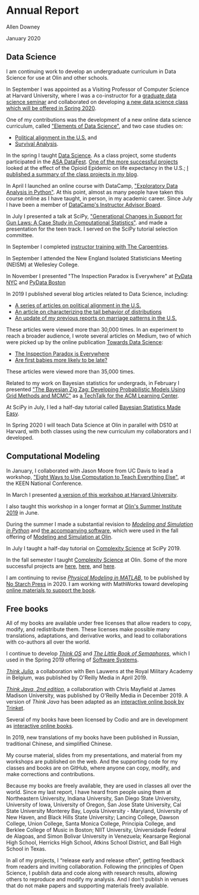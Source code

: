 
# Annual Report

Allen Downey

January 2020


## Data Science

I am continuing work to develop an undergraduate curriculum in Data Science for use at Olin and other schools.

In September I was appointed as a Visiting Professor of Computer Science at Harvard University, 
where I was a co-instructor for a [graduate data science seminar](http://stat250.org/2019/) and 
collaborated on developing
[a new data science class which will be offered in Spring 2020](http://datascience10.org/2020/).

One of my contributions was the development of a new online data science curriculum,
called ["Elements of Data Science"](https://allendowney.github.io/ElementsOfDataScience/),
and two case studies on:

* [Political alignment in the U.S.](https://github.com/AllenDowney/PoliticalAlignmentCaseStudy) and
* [Survival Analysis](https://github.com/AllenDowney/SurvivalAnalysisPython).

In the spring I taught [Data Science](https://sites.google.com/site/olinds19/).
As a class project, some students participated in the [ASA DataFest](https://ww2.amstat.org/education/datafest/).
[One of the more successful projects](https://github.com/ASHSWAN1999/DataScienceProject2/blob/master/report2.md)
looked at the effect of the Opioid Epidemic on life expectancy in the U.S.;
[I published a summary of the class projects in my blog](https://www.allendowney.com/blog/2019/03/20/happiness-mental-health-drugs-politics-and-language/).

In April I launched an online course with DataCamp,
["Exploratory Data Analysis in Python"](https://www.datacamp.com/instructors/allen-downey).
At this point, almost as many people have taken this course online as I have taught, in person, in my academic career.
Since July I have been a member of 
[DataCamp's Instructor Advisor Board](https://www.datacamp.com/community/blog/instructor-advisory-board-member-announcement).

In July I presented a talk at SciPy, ["Generational Changes in Support for Gun Laws: A Case Study in Computational Statistics"](https://www.youtube.com/watch?v=iI7lEMXHypw).
and made a presentation for the teen track.
I served on the SciPy tutorial selection committee.

In September I completed [instructor training with The Carpentries](https://carpentries.github.io/instructor-training/21-carpentries/index.html).

In September I attended the New England Isolated Statisticians Meeting (NEISM) at Wellesley College.

In November I presented "The Inspection Paradox is Everywhere" at 
[PyData NYC](https://pydata.org/nyc2019/speaker/profile/107/allen-downey/) and 
[PyData Boston](https://www.meetup.com/PyData-Boston-Cambridge/events/266108920/)

In 2019 I published several blog articles related to Data Science, including:

* [A series of articles on political alignment in the U.S.](https://www.allendowney.com/blog/2019/08/06/left-right-part-4/)
* [An article on characterizing the tail behavior of distributions](https://www.allendowney.com/blog/2019/08/13/watch-your-tail/)
* [An update of my previous reports on marriage patterns in the U.S.](https://www.allendowney.com/blog/2019/02/21/are-men-getting-married-later-or-never-both/) 

These articles were viewed more than 30,000 times.
In an experiment to reach a broader audience, I wrote several articles on Medium, 
two of which were picked up by the online publication [Towards Data Science](https://towardsdatascience.com):

* [The Inspection Paradox is Everywhere](https://towardsdatascience.com/the-inspection-paradox-is-everywhere-2ef1c2e9d709?source=friends_link&sk=a38a2925e44f481d27e5b2452128716a)
* [Are first babies more likely to be late?](https://towardsdatascience.com/are-first-babies-more-likely-to-be-late-1b099b5796b6?source=friends_link&sk=6041310cba17727a1312b40488300b31)

These articles were viewed more than 35,000 times.

Related to my work on Bayesian statistics for undergrads, in February I presented 
["The Bayesian Zig Zag: Developing Probabilistic Models Using Grid Methods and MCMC"](https://www.youtube.com/watch?v=LuiJ-0ROvGA) as 
[a TechTalk for the ACM Learning Center](https://on.acm.org/t/the-bayesian-zig-zag-developing-probabilistic-models-using-grid-methods-and-mcmc/853).

At SciPy in July, I led a half-day tutorial called 
[Bayesian Statistics Made Easy](https://www.youtube.com/watch?v=-X0BiV9n_fQ).

In Spring 2020 I will teach Data Science at Olin in parallel with DS10 at Harvard, with both classes using
the new curriculum my collaborators and I developed.


## Computational Modeling

In January, I collaborated with Jason Moore from UC Davis to lead a workshop, ["Eight Ways to Use Computation to Teach Everything Else"](https://engineeringunleashed.com/Events/NationalConference.aspx?EventGuid=c4a40a01-ae26-4f3a-99ef-2ec4039244f9#workshops), at the KEEN National Conference.

In March I presented [a version of this workshop at Harvard University](https://linc.seas.harvard.edu/event/faculty-workshop-0).

I also taught this workshop in a longer format at 
[Olin's Summer Institute 2019](http://www.olin.edu/collaborate/collaboratory/summer-institute/) in June.

During the summer I made a substantial revision to 
[*Modeling and Simulation in Python*](https://greenteapress.com/wp/modsimpy/) and 
[the accompanying software](https://github.com/AllenDowney/ModSimPy), which were used in the fall offering of 
[Modeling and Simulation at Olin](https://canvas.instructure.com/courses/1675202/). 

In July I taught a half-day tutorial on
[Complexity Science](https://www.youtube.com/watch?v=ccA6ghSW1Iw) at SciPy 2019.

In the fall semester I taught [Complexity Science](https://sites.google.com/site/complexityscience19/) at Olin.
Some of the more successful projects are 
[here](https://github.com/kdy304g/ComplexLizards-CA/blob/master/reports/final_report.md), 
[here](https://github.com/jzerez/swarm_classification/blob/master/reports/Final_Report.md), and 
[here](https://sportsracer48.github.io/2019-12-11-Cooperation/).

I am continuing to revise [*Physical Modeling in MATLAB*](https://greenteapress.com/wp/physical-modeling-in-matlab/), 
to be published by [No Starch Press](https://nostarch.com) in 2020.
I am working with MathWorks toward developing [online materials to support the book](https://www.mathworks.com/matlabcentral/fileexchange/72277-physicalmodelinginmatlab).


## Free books

All of my books are available under free licenses that allow readers to
copy, modify, and redistribute them. These licenses make possible
many translations, adaptations, and derivative works, and lead to
collaborations with co-authors all over the world.

I continue to develop [*Think OS*](http://greenteapress.com/thinkos/) and 
[*The Little Book of Semaphores*](https://greenteapress.com/wp/semaphores/), 
which I used in the Spring 2019 offering of 
[Software Systems](https://sites.google.com/site/softsys19/).

[*Think Julia*](http://shop.oreilly.com/product/0636920215707.do), a collaboration with Ben Lauwens at the Royal Military Academy in Belgium, 
was published by O'Reilly Media in April 2019.

[*Think Java, 2nd edition*](http://shop.oreilly.com/product/0636920304364.do), a collaboration with Chris Mayfield at James Madison University, was
published by O'Reilly Media in December 2019.
A version of *Think Java* has been adapted as an [interactive online book by Trinket](https://books.trinket.io/thinkjava/).

Several of my books have been licensed by Codio and are in development as [interactive online books](https://www.codio.com/blog/introducing-codio-books).

In 2019, new translations of my books have been published in Russian, 
traditional Chinese, and simplified Chinese.

My course material, slides from my presentations, and material from my
workshops are published on the web. And the supporting code for my
classes and books are on GitHub, where anyone can copy, modify, and make
corrections and contributions.

Because my books are freely available, they are used in classes all over
the world.  Since my last report, I have heard from people using them
at 
Northeastern University,
Indiana University, 
San Diego State University,
University of Iowa,
University of Oregon,
San Jose State University,
Cal State University Monterey Bay,
Loyola University - Maryland,
University of New Haven, and
Black Hills State University;
Lancing College,
Dawson College,
Union College,
Santa Monica College,
Principia College, and
Berklee College of Music in Boston;
NIIT University,
Universidade Federal de Alagoas, and
Simon Bolivar University in Venezuela;
Kearsarge Regional High School,
Herricks High School,
Atkins School District, and
Ball High School in Texas.

In all of my projects, I “release early and release often”, getting
feedback from readers and inviting collaboration. Following the
principles of Open Science, I publish data and code along with research
results, allowing others to reproduce and modify my analysis. And I
don't publish in venues that do not make papers and supporting materials
freely available.
